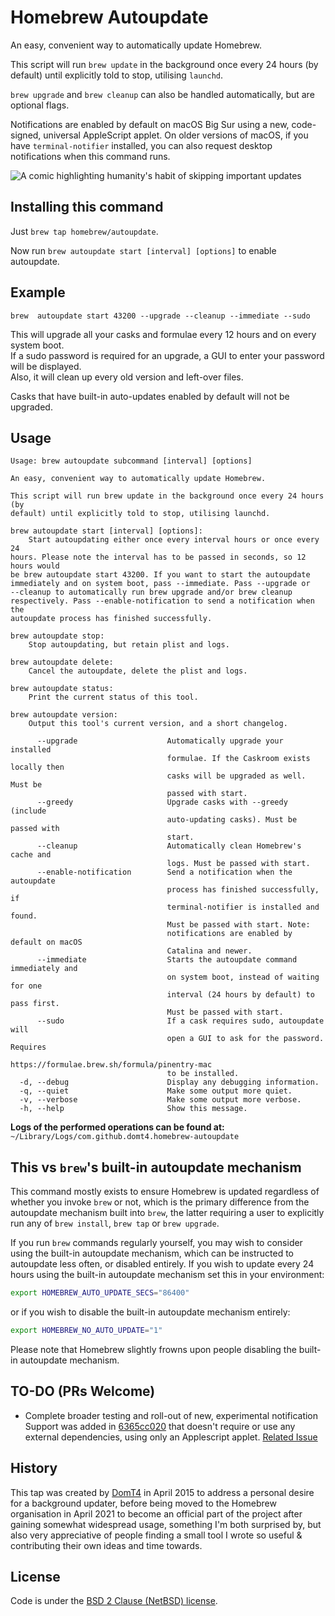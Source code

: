 # Homebrew Autoupdate

An easy, convenient way to automatically update Homebrew.

This script will run `brew update` in the background once every 24 hours (by
default) until explicitly told to stop, utilising `launchd`.

`brew upgrade` and `brew cleanup` can also be handled automatically, but
are optional flags.

Notifications are enabled by default on macOS Big Sur using a new,
code-signed, universal AppleScript applet. On older versions of macOS, if you
have `terminal-notifier` installed, you can also request desktop notifications
when this command runs.

![A comic highlighting humanity's habit of skipping important updates](https://imgs.xkcd.com/comics/update.png)

## Installing this command

Just `brew tap homebrew/autoupdate`.

Now run `brew autoupdate start [interval] [options]` to enable autoupdate.

## Example

`brew  autoupdate start 43200 --upgrade --cleanup --immediate --sudo`

This will upgrade all your casks and formulae every 12 hours and on every system boot. <br>
If a sudo password is required for an upgrade, a GUI to enter your password will be displayed. <br>
Also, it will clean up every old version and left-over files.

Casks that have built-in auto-updates enabled by default will not be upgraded.

## Usage

<!-- HELP-COMMAND-OUTPUT:START -->
```shell
Usage: brew autoupdate subcommand [interval] [options]

An easy, convenient way to automatically update Homebrew.

This script will run brew update in the background once every 24 hours (by
default) until explicitly told to stop, utilising launchd.

brew autoupdate start [interval] [options]:
    Start autoupdating either once every interval hours or once every 24
hours. Please note the interval has to be passed in seconds, so 12 hours would
be brew autoupdate start 43200. If you want to start the autoupdate
immediately and on system boot, pass --immediate. Pass --upgrade or
--cleanup to automatically run brew upgrade and/or brew cleanup
respectively. Pass --enable-notification to send a notification when the
autoupdate process has finished successfully.

brew autoupdate stop:
    Stop autoupdating, but retain plist and logs.

brew autoupdate delete:
    Cancel the autoupdate, delete the plist and logs.

brew autoupdate status:
    Print the current status of this tool.

brew autoupdate version:
    Output this tool's current version, and a short changelog.

      --upgrade                    Automatically upgrade your installed
                                   formulae. If the Caskroom exists locally then
                                   casks will be upgraded as well. Must be
                                   passed with start.
      --greedy                     Upgrade casks with --greedy (include
                                   auto-updating casks). Must be passed with
                                   start.
      --cleanup                    Automatically clean Homebrew's cache and
                                   logs. Must be passed with start.
      --enable-notification        Send a notification when the autoupdate
                                   process has finished successfully, if
                                   terminal-notifier is installed and found.
                                   Must be passed with start. Note:
                                   notifications are enabled by default on macOS
                                   Catalina and newer.
      --immediate                  Starts the autoupdate command immediately and
                                   on system boot, instead of waiting for one
                                   interval (24 hours by default) to pass first.
                                   Must be passed with start.
      --sudo                       If a cask requires sudo, autoupdate will
                                   open a GUI to ask for the password. Requires
                                   https://formulae.brew.sh/formula/pinentry-mac
                                   to be installed.
  -d, --debug                      Display any debugging information.
  -q, --quiet                      Make some output more quiet.
  -v, --verbose                    Make some output more verbose.
  -h, --help                       Show this message.
```
<!-- HELP-COMMAND-OUTPUT:END -->

**Logs of the performed operations can be found at:** `~/Library/Logs/com.github.domt4.homebrew-autoupdate`

## This vs `brew`'s built-in autoupdate mechanism

This command mostly exists to ensure Homebrew is updated regardless of whether
you invoke `brew` or not, which is the primary difference from the autoupdate
mechanism built into `brew`, the latter requiring a user to explicitly run
any of `brew install`, `brew tap` or `brew upgrade`.

If you run `brew` commands regularly yourself, you may wish to consider using
the built-in autoupdate mechanism, which can be instructed to autoupdate less
often, or disabled entirely. If you wish to update every 24 hours using the
built-in autoupdate mechanism set this in your environment:

```bash
export HOMEBREW_AUTO_UPDATE_SECS="86400"
```

or if you wish to disable the built-in autoupdate mechanism entirely:

```bash
export HOMEBREW_NO_AUTO_UPDATE="1"
```

Please note that Homebrew slightly frowns upon people disabling the built-in
autoupdate mechanism.

## TO-DO (PRs Welcome)

* Complete broader testing and roll-out of new, experimental notification
Support was added in [6365cc020](https://github.com/Homebrew/homebrew-autoupdate/commit/6365cc020)
that doesn't require or use any external dependencies, using only an Applescript
applet.
[Related Issue](https://github.com/Homebrew/homebrew-autoupdate/issues/25)

## History

This tap was created by [DomT4](https://github.com/DomT4) in April 2015 to
address a personal desire for a background updater, before being moved to
the Homebrew organisation in April 2021 to become an official part of the
project after gaining somewhat widespread usage, something I'm both surprised
by, but also very appreciative of people finding a small tool I wrote so
useful & contributing their own ideas and time towards.

## License

Code is under the [BSD 2 Clause (NetBSD) license](https://github.com/DomT4/homebrew-autoupdate/blob/master/LICENSE.txt).